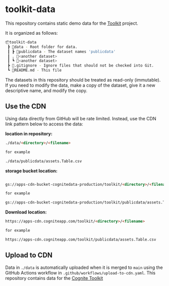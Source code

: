 # toolkit-data

This repository contains static demo data for the [Toolkit](https://github.com/cognitedata/toolkit) project.

It is organized as follows:

```bash
📦toolkit-data
 ┣ 📂data - Root folder for data.
 ┃ ┣ 📂publicdata - The dataset names 'publicdata'
 ┃ . 📂<another dataset> 
 ┃ ┗ 📂<another dataset>
 ┣ 📜.gitignore - Ignore files that should not be checked into Git.
 ┗ 📜README.md - This file
```

The datasets in this repository should be treated as read-only (immutable). If you need to modify the data, make a copy of the dataset, give it a new descriptive name, and modify the copy.

## Use the CDN

Using data directly from GitHub will be rate limited. Instead, use the CDN link pattern below to access the data:

**location in repository:**

```html  
./data/<directory>/<filename>

for example

./data/publicdata/assets.Table.csv

```

**storage bucket location:**

```html

gs://apps-cdn-bucket-cognitedata-production/toolkit/<directory>/<filename>

for example

gs://apps-cdn-bucket-cognitedata-production/toolkit/publicdata/assets.Table.csv

```

**Download location:**

```html  
https://apps-cdn.cogniteapp.com/toolkit/<directory>/<filename>

for example

https://apps-cdn.cogniteapp.com/toolkit/publicdata/assets.Table.csv

```

## Upload to CDN

Data in `./data` is automatically uploaded when it is merged to `main` using the GitHub Actions workflow in `.github/workflows/upload-to-cdn.yaml`.
This repository contains data for the [Cognite Toolkit](https://docs.cognite.com/cdf/deploy/cdf_toolkit/)
